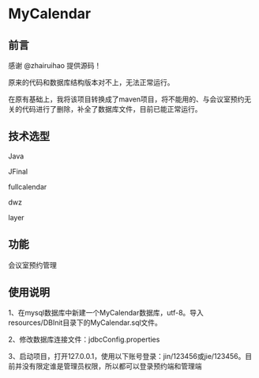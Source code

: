 # MyCalendar

## 前言

感谢 @zhairuihao 提供源码！

原来的代码和数据库结构版本对不上，无法正常运行。 

在原有基础上，我将该项目转换成了maven项目，将不能用的、与会议室预约无关的代码进行了删除，补全了数据库文件，目前已能正常运行。

## 技术选型
Java

JFinal

fullcalendar

dwz

layer

## 功能
会议室预约管理


## 使用说明
1、在mysql数据库中新建一个MyCalendar数据库，utf-8。导入resources/DBInit目录下的MyCalendar.sql文件。

2、修改数据库连接文件：jdbcConfig.properties

3、启动项目，打开127.0.0.1，使用以下账号登录：jin/123456或jie/123456。目前并没有限定谁是管理员权限，所以都可以登录预约端和管理端

